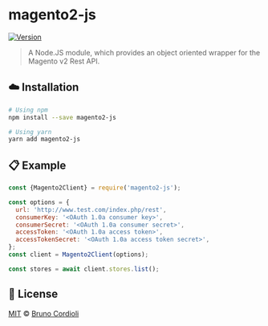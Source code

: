 # magento2-js

[![Version](https://status.david-dm.org/gh/brunocordioli072/magento2-js.svg)](https://david-dm.org/brunocordioli072/magento2-js)

> A Node.JS module, which provides an object oriented wrapper for the Magento v2 Rest API.

















## :cloud: Installation

```sh
# Using npm
npm install --save magento2-js

# Using yarn
yarn add magento2-js
```













## :clipboard: Example



```js
const {Magento2Client} = require('magento2-js');

const options = {
  url: 'http://www.test.com/index.php/rest',
  consumerKey: '<OAuth 1.0a consumer key>',
  consumerSecret: '<OAuth 1.0a consumer secret>',
  accessToken: '<OAuth 1.0a access token>',
  accessTokenSecret: '<OAuth 1.0a access token secret>',
};
const client = Magento2Client(options);

const stores = await client.stores.list();
```















## :scroll: License

[MIT][license] © [Bruno Cordioli][website]






[license]: /LICENSE
[website]: https://www.linkedin.com/in/bruno-cordioli-machado-4b2a47180/
